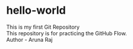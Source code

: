 # hello-world
This is my first Git Repository
<br>
This repository is for practicing the GitHub Flow.
<br>
Author - Aruna Raj
